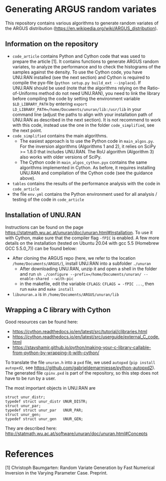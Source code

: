 # Generating ARGUS random variates

This repository contains various algorithms to generate random variates of the ARGUS distribution (https://en.wikipedia.org/wiki/ARGUS_distribution).

## Information on the repository

- `code_article` contains Python and Cython code that was used to prepare the article [1]. It contains functions to generate ARGUS random variates, to analyze the performance and to check the histograms of the samples against the density. To use the Cython code, you have UNU.RAN installed (see the next section) and Cython is required to compile the pyx-file (`python setup.py build_ext --inplace`). If UNU.RAN should be used (note that the algorithms relying on the Ratio-of-Uniforms method do not need UNU.RAN), you need to link the library before compiling the code by setting the environment variable `$LD_LIBRARY_PATH` by entering `export LD_LIBRARY_PATH=/home/Documents/unuran/lib:/usr/lib` in your command line (adjust the paths to align with your installation path of UNU.RAN as described in the next section). It is not recommend to work with this code, instead use the one in the folder `code_simplified`, see the next point.
- `code_simplified` contains the main algorithms.
  - The easiest approach is to use the Python code in `main_algos.py`. For the inversion algorithms (Algorithms 1 and 2), it relies on SciPy >= 1.8.0 that includes UNU.RAN. The RoU algorithm (Algorithm 3) also works with older versions of SciPy.
  - The Cython code in `main_algos_cython.pyx` contains the same algorithms implemented in Cython. As before, it requires installing UNU.RAN and compilation of the Cython code (see the guidance above).
- `tables` contains the results of the performance analysis with the code in `code_article`
- the file `env.yml` contains the Python environment used for all analysis / testing of the code in `code_article`

## Installation of UNU.RAN

Instructions can be found on the page https://statmath.wu.ac.at/unuran/doc/unuran.html#Installation. To use it with Cython, make sure that the compiler flag `-fPIC` is enabled. A few more details on the installation (tested on Ubuntu 20.04 with gcc 5.5 (Homebrew GCC 5.5.0_7)) can be found below:

- After cloning the ARGUS repo (here, we refer to the location `/home/Documents/ARGUS/`), install UNU.RAN into a subfolder `./unuran`
  - After downloading UNU.RAN, unzip it and open a shell in the folder and run `sh ./configure --prefix=/home/Documents/unuran/ --enable-shared --with-pic`
  - in the makefile, edit the variable `CFLAGS`: `CFLAGS = -fPIC ...`, then run `make` and `make install`
- `libunuran.a` is in `/home/Documents/ARGUS/unuran/lib`
## Wrapping a C library with Cython

Good resources can be found here:

- https://cython.readthedocs.io/en/latest/src/tutorial/clibraries.html
- https://cython.readthedocs.io/en/latest/src/userguide/external_C_code.html
- https://stavshamir.github.io/python/making-your-c-library-callable-from-python-by-wrapping-it-with-cython/

To translate the file `unuran.h` into a `pxd` file, we used `autopxd` (`pip install autopxd2`, see https://github.com/gabrieldemarmiesse/python-autopxd2). The generated file `cpinv.pxd` is part of the repository, so this step does not have to be run by a user.

The most important objects in UNU.RAN are

```
struct unur_distr;
typedef struct unur_distr UNUR_DISTR;
struct unur_par;
typedef struct unur_par   UNUR_PAR;
struct unur_gen;
typedef struct unur_gen   UNUR_GEN;
```

They are described here: http://statmath.wu.ac.at/software/unuran/doc/unuran.html#Concepts

# References

[1] Christoph Baumgarten: Random Variate Generation by Fast Numerical Inversion in the Varying Parameter Case. Preprint.
